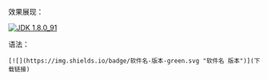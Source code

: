 效果展现：

[![](https://img.shields.io/badge/JDK-1.8.0_91-green.svg "JDK 1.8.0_91")](https://pan.baidu.com/s/1zGjYRJ-6E3LIYHrhH0XGeQ)

语法：
```
[![](https://img.shields.io/badge/软件名-版本-green.svg "软件名 版本")](下载链接)
```